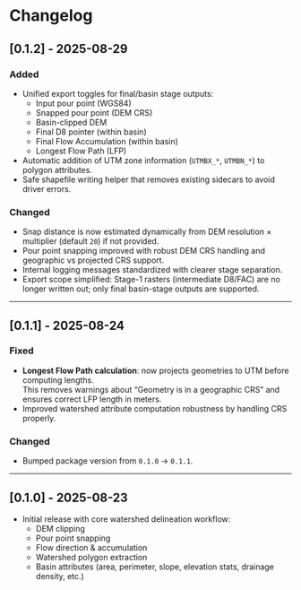# Changelog

## [0.1.2] - 2025-08-29
### Added
- Unified export toggles for final/basin stage outputs:
  - Input pour point (WGS84)
  - Snapped pour point (DEM CRS)
  - Basin-clipped DEM
  - Final D8 pointer (within basin)
  - Final Flow Accumulation (within basin)
  - Longest Flow Path (LFP)
- Automatic addition of UTM zone information (`UTMBX_*`, `UTMBN_*`) to polygon attributes.
- Safe shapefile writing helper that removes existing sidecars to avoid driver errors.

### Changed
- Snap distance is now estimated dynamically from DEM resolution × multiplier (default `20`) if not provided.
- Pour point snapping improved with robust DEM CRS handling and geographic vs projected CRS support.
- Internal logging messages standardized with clearer stage separation.
- Export scope simplified: Stage-1 rasters (intermediate D8/FAC) are no longer written out; only final basin-stage outputs are supported.

---

## [0.1.1] - 2025-08-24
### Fixed
- **Longest Flow Path calculation**: now projects geometries to UTM before computing lengths.  
  This removes warnings about “Geometry is in a geographic CRS” and ensures correct LFP length in meters.
- Improved watershed attribute computation robustness by handling CRS properly.

### Changed
- Bumped package version from `0.1.0` → `0.1.1`.

---

## [0.1.0] - 2025-08-23
- Initial release with core watershed delineation workflow:
  - DEM clipping
  - Pour point snapping
  - Flow direction & accumulation
  - Watershed polygon extraction
  - Basin attributes (area, perimeter, slope, elevation stats, drainage density, etc.)
